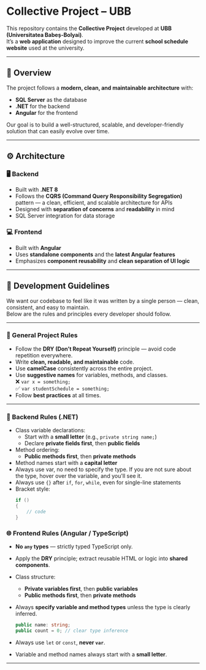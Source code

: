 # Collective Project – UBB

This repository contains the **Collective Project** developed at **UBB (Universitatea Babeș-Bolyai)**.  
It’s a **web application** designed to improve the current **school schedule website** used at the university.

---

## 🧠 Overview

The project follows a **modern, clean, and maintainable architecture** with:
- **SQL Server** as the database
- **.NET** for the backend
- **Angular** for the frontend

Our goal is to build a well-structured, scalable, and developer-friendly solution that can easily evolve over time.

---

## ⚙️ Architecture

### 🖥 Backend
- Built with **.NET 8**
- Follows the **CQRS (Command Query Responsibility Segregation)** pattern — a clean, efficient, and scalable architecture for APIs
- Designed with **separation of concerns** and **readability** in mind
- SQL Server integration for data storage

### 💻 Frontend
- Built with **Angular**
- Uses **standalone components** and the **latest Angular features**
- Emphasizes **component reusability** and **clean separation of UI logic**

---

## 🧩 Development Guidelines

We want our codebase to feel like it was written by a single person — clean, consistent, and easy to maintain.  
Below are the rules and principles every developer should follow.

---

### 🔁 General Project Rules
- Follow the **DRY (Don’t Repeat Yourself)** principle — avoid code repetition everywhere.
- Write **clean, readable, and maintainable** code.
- Use **camelCase** consistently across the entire project.
- Use **suggestive names** for variables, methods, and classes.  
  ❌ `var x = something;`  
  ✅ `var studentSchedule = something;`
- Follow **best practices** at all times.

---

### 🧱 Backend Rules (.NET)
- Class variable declarations:
  - Start with a **small letter** (e.g., `private string name;`)
  - Declare **private fields first**, then **public fields**
- Method ordering:
  - **Public methods first**, then **private methods**
- Method names start with a **capital letter**
- Always use var, no need to specify the type. If you are not sure about the type, hover over the variable, and you'll see it.
- Always use `{}` after `if`, `for`, `while`, even for single-line statements
- Bracket style:
  ```csharp
  if ()
  {
      // code
  }


### 🌐 Frontend Rules (Angular / TypeScript)

* **No `any` types** — strictly typed TypeScript only.
* Apply the **DRY** principle; extract reusable HTML or logic into **shared components**.
* Class structure:

  * **Private variables first**, then **public variables**
  * **Public methods first**, then **private methods**
* Always **specify variable and method types** unless the type is clearly inferred.

  ```typescript
  public name: string;
  public count = 0; // clear type inference
  ```
* Always use `let` or `const`, **never `var`**.
* Variable and method names always start with a **small letter**.

---

